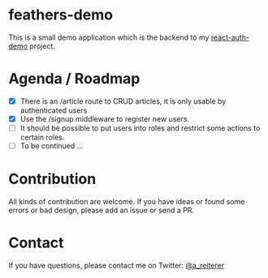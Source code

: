 # feathers-demo

This is a small demo application which is the backend to my [react-auth-demo](https://github.com/areiterer/react-auth-demo) project.
 
# Agenda / Roadmap

* [x] There is an /article route to CRUD articles, it is only usable by authenticated users
* [x] Use the /signup middleware to register new users.
* [ ] It should be possible to put users into roles and restrict some actions to certain roles.
* [ ] To be continued ...

# Contribution
All kinds of contribution are welcome. If you have ideas or found some errors or bad design, please add an issue or 
send a PR.

# Contact
If you have questions, please contact me on Twitter: [@a_reiterer](https://twitter.com/a_reiterer)